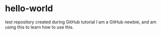 # hello-world
test repository created during GitHub tutorial
I am a GitHub  newbie, and am using this to learn how to use this.
